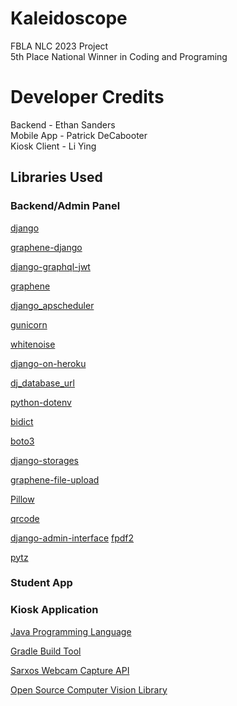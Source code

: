# Kaleidoscope
FBLA NLC 2023 Project<br>
5th Place National Winner in Coding and Programing

# Developer Credits
Backend - Ethan Sanders<br>
Mobile App - Patrick DeCabooter<br>
Kiosk Client - Li Ying

## Libraries Used
### Backend/Admin Panel
[django](https://pypi.org/project/django/)

[graphene-django](https://pypi.org/project/graphene-django/)

[django-graphql-jwt](https://pypi.org/project/django-graphql-jwt/)

[graphene](https://pypi.org/project/graphene/)

[django_apscheduler](https://pypi.org/project/django_apscheduler/)

[gunicorn](https://pypi.org/project/gunicorn/)

[whitenoise](https://pypi.org/project/whitenoise/)

[django-on-heroku](https://pypi.org/project/django-on-heroku/)

[dj_database_url](https://pypi.org/project/dj_database_url/)

[python-dotenv](https://pypi.org/project/python-dotenv/)

[bidict](https://pypi.org/project/bidict/)

[boto3](https://pypi.org/project/boto3/)

[django-storages](https://pypi.org/project/django-storages)

[graphene-file-upload](https://pypi.org/project/graphene-file-upload)

[Pillow](https://pypi.org/project/Pillow/)

[qrcode](https://pypi.org/project/qrcode/)

[django-admin-interface](https://pypi.org/project/django-admin-interface/)
[fpdf2](https://pypi.org/project/fpdf2/)

[pytz](https://pypi.org/project/pytz/)
### Student App
### Kiosk Application
[Java Programming Language](https://www.java.com/en/)

[Gradle Build Tool](https://gradle.org/)

[Sarxos Webcam Capture API](https://github.com/sarxos/webcam-capture/)

[Open Source Computer Vision Library](https://opencv.org/)
